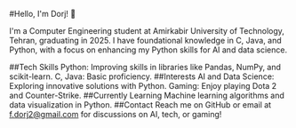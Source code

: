 #Hello, I'm Dorj! 👋

I'm a Computer Engineering student at Amirkabir University of Technology, Tehran, graduating in 2025. I have foundational knowledge in C, Java, and Python, with a focus on enhancing my Python skills for AI and data science.

##Tech Skills
Python: Improving skills in libraries like Pandas, NumPy, and scikit-learn.
C, Java: Basic proficiency.
##Interests
AI and Data Science: Exploring innovative solutions with Python.
Gaming: Enjoy playing Dota 2 and Counter-Strike.
##Currently Learning
Machine learning algorithms and data visualization in Python.
##Contact
Reach me on GitHub or email at f.dorj2@gmail.com for discussions on AI, tech, or gaming!

